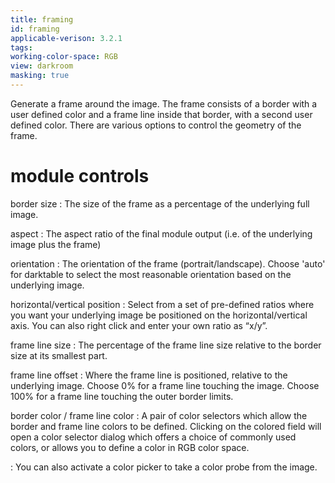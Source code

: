 ```yaml
---
title: framing
id: framing
applicable-verison: 3.2.1
tags: 
working-color-space: RGB 
view: darkroom
masking: true
---
```


Generate a frame around the image. The frame consists of a border with a user defined color and a frame line inside that border, with a second user defined color. There are various options to control the geometry of the frame.

# module controls

border size
: The size of the frame as a percentage of the underlying full image.

aspect
: The aspect ratio of the final module output (i.e. of the underlying image plus the frame)

orientation
: The orientation of the frame (portrait/landscape). Choose 'auto' for darktable to select the most reasonable orientation based on the underlying image.

horizontal/vertical position
: Select from a set of pre-defined ratios where you want your underlying image be positioned on the horizontal/vertical axis. You can also right click and enter your own ratio as “x/y”.

frame line size
: The percentage of the frame line size relative to the border size at its smallest part.

frame line offset
: Where the frame line is positioned, relative to the underlying image. Choose 0% for a frame line touching the image. Choose 100% for a frame line touching the outer border limits.

border color / frame line color
: A pair of color selectors which allow the border and frame line colors to be defined. Clicking on the colored field will open a color selector dialog which offers a choice of commonly used colors, or allows you to define a color in RGB color space.

: You can also activate a color picker to take a color probe from the image.

